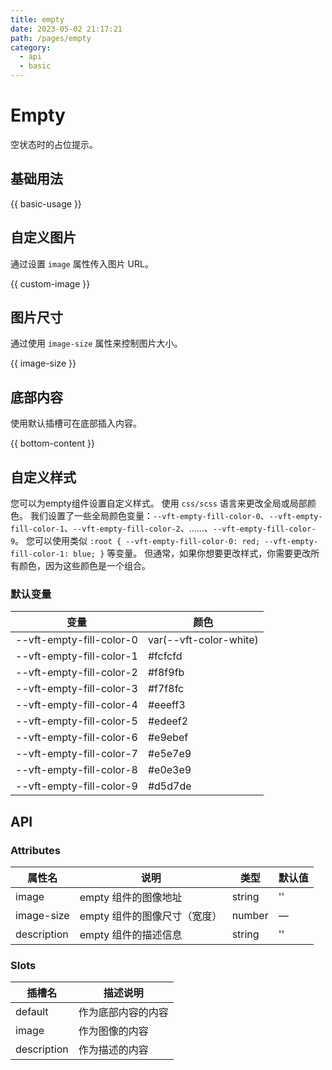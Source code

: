```yaml
---
title: empty
date: 2023-05-02 21:17:21
path: /pages/empty
category:
  - api
  - basic
---
```



# Empty

空状态时的占位提示。

<!-- more -->

## 基础用法

{{ basic-usage }}

## 自定义图片

通过设置 `image` 属性传入图片 URL。

{{ custom-image }}

## 图片尺寸

通过使用 `image-size` 属性来控制图片大小。

{{ image-size }}

## 底部内容

使用默认插槽可在底部插入内容。

{{ bottom-content }}

## 自定义样式

您可以为empty组件设置自定义样式。 使用 `css/scss` 语言来更改全局或局部颜色。
我们设置了一些全局颜色变量：`--vft-empty-fill-color-0`、`--vft-empty-fill-color-1`、`--vft-empty-fill-color-2`、……、`--vft-empty-fill-color-9`。
您可以使用类似 `:root { --vft-empty-fill-color-0: red; --vft-empty-fill-color-1: blue; }` 等变量。
但通常，如果你想要更改样式，你需要更改所有颜色，因为这些颜色是一个组合。

### 默认变量

| 变量                      | 颜色                    |
| ----------------------- | --------------------- |
| --vft-empty-fill-color-0 | var(--vft-color-white) |
| --vft-empty-fill-color-1 | #fcfcfd               |
| --vft-empty-fill-color-2 | #f8f9fb               |
| --vft-empty-fill-color-3 | #f7f8fc               |
| --vft-empty-fill-color-4 | #eeeff3               |
| --vft-empty-fill-color-5 | #edeef2               |
| --vft-empty-fill-color-6 | #e9ebef               |
| --vft-empty-fill-color-7 | #e5e7e9               |
| --vft-empty-fill-color-8 | #e0e3e9               |
| --vft-empty-fill-color-9 | #d5d7de               |

## API

### Attributes

| 属性名         | 说明                | 类型        | 默认值 |
| ----------- | ----------------- | --------- | --- |
| image       | empty 组件的图像地址     | string | ''  |
| image-size  | empty 组件的图像尺寸（宽度） | number | —   |
| description | empty 组件的描述信息     | string | ''  |

### Slots

| 插槽名         | 描述说明      |
| ----------- | --------- |
| default     | 作为底部内容的内容 |
| image       | 作为图像的内容   |
| description | 作为描述的内容   |
